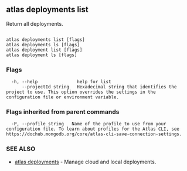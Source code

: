 ## atlas deployments list

Return all deployments.



```

atlas deployments list [flags]
atlas deployments ls [flags]
atlas deployment list [flags]
atlas deployment ls [flags]
```



### Flags

```
  -h, --help               help for list
      --projectId string   Hexadecimal string that identifies the project to use. This option overrides the settings in the configuration file or environment variable.

```


### Flags inherited from parent commands

```
  -P, --profile string   Name of the profile to use from your configuration file. To learn about profiles for the Atlas CLI, see https://dochub.mongodb.org/core/atlas-cli-save-connection-settings.

```

### SEE ALSO


* [atlas deployments](atlas_deployments.md)	- Manage cloud and local deployments.




